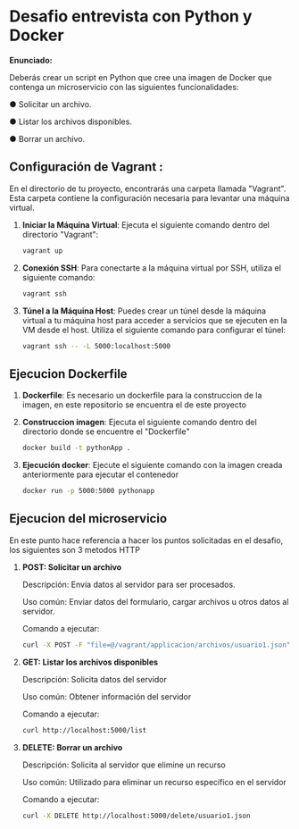 # Desafio entrevista con Python y Docker

**Enunciado:**

Deberás crear un script en Python que cree una imagen de Docker que
contenga un microservicio con las siguientes funcionalidades:

● Solicitar un archivo.

● Listar los archivos disponibles.

● Borrar un archivo.

## Configuración de Vagrant :

En el directorio de tu proyecto, encontrarás una carpeta llamada "Vagrant". Esta carpeta contiene la configuración necesaria para levantar una máquina virtual.

1. **Iniciar la Máquina Virtual**: Ejecuta el siguiente comando dentro del directorio "Vagrant":
   ```bash
   vagrant up
   ```

2. **Conexión SSH**:  Para conectarte a la máquina virtual por SSH, utiliza el siguiente comando:
   ```bash
   vagrant ssh
   ```

3. **Túnel a la Máquina Host**: Puedes crear un túnel desde la máquina virtual a tu máquina host para acceder a servicios que se ejecuten en la VM desde el host. Utiliza el siguiente comando para configurar el túnel:
   ```bash
   vagrant ssh -- -L 5000:localhost:5000
   ```

## Ejecucion Dockerfile

1. **Dockerfile**: Es necesario un dockerfile para la construccion de la imagen, en este repositorio se encuentra el de este proyecto

2. **Construccion imagen**: Ejecuta el siguiente comando dentro del directorio donde se encuentre el "Dockerfile"
    ```bash
   docker build -t pythonApp .
   ```

3. **Ejecución docker**: Ejecute el siguiente comando con la imagen creada anteriormente para ejecutar el contenedor
    ```bash
   docker run -p 5000:5000 pythonapp
   ```

## Ejecucion del microservicio

En este punto hace referencia a hacer los puntos solicitadas en el desafio, los siguientes son 3 metodos HTTP 

1. **POST: Solicitar un archivo**  

    Descripción: Envía datos al servidor para ser procesados.

    Uso común: Enviar datos del formulario, cargar archivos u otros datos al servidor.

    Comando a ejecutar:
    ```bash
   curl -X POST -F "file=@/vagrant/applicacion/archivos/usuario1.json" http://localhost:5000/upload
   ```
2. **GET: Listar los archivos disponibles**

    Descripción: Solicita datos del servidor

    Uso común: Obtener información del servidor

    Comando a ejecutar:
    ```bash
   curl http://localhost:5000/list
   ```
3. **DELETE: Borrar un archivo**

    Descripción: Solicita al servidor que elimine un recurso

    Uso común: Utilizado para eliminar un recurso específico en el servidor

    Comando a ejecutar:
    ```bash
   curl -X DELETE http://localhost:5000/delete/usuario1.json
   ```
